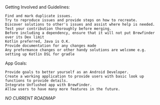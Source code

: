 Getting Involved and Guidelines:


    Find and mark duplicate issues.
    Try to reproduce issues and provide steps on how to recreate.
    Discover solutions to other's issues and assist where help is needed.
    Test your contribution thoroughly before merging.
    Before including a dependency, ensure that it will not put Brewfinder over its Dex limit
    Kotlin preferred, Java is O.K.
    Provide documentation for any changes made
    Any preformance changes or other handy solutions are welcome e.g. setting up Kotlin DSL for gradle
    

App Goals:

    Provide goals to better yourself as an Android Developer.
    Create a working application to provide users with basic look up functions to provide details.
    Integrate Unflushed app with BrewFinder.
    Allow users to have many more features in the future.
    
   
*NO CURRENT ROADMAP*

